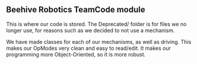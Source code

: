 ## Beehive Robotics TeamCode module

This is where our code is stored. The Deprecated/ folder is for files we no longer use, for reasons such as we decided to not use a mechanism.

We have made classes for each of our mechanisms, as well as driving. This makes our OpModes very clean and easy to read/edit. It makes our programming more Object-Oriented, so it is more robust.